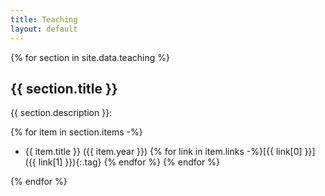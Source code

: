 ```yaml
---
title: Teaching
layout: default
---
```


{% for section in site.data.teaching %}

## {{ section.title }}

{{ section.description }}:

{% for item in section.items -%}
- {{ item.title }} ({{ item.year }})
{% for link in item.links -%}[{{ link[0] }}]({{ link[1] }}){:.tag} {% endfor %}
{% endfor %}

{% endfor %}
